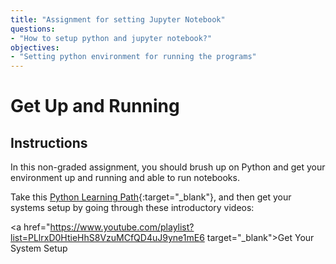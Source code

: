 ```yaml
---
title: "Assignment for setting Jupyter Notebook"
questions:
- "How to setup python and jupyter notebook?"
objectives:
- "Setting python environment for running the programs"
---
```


# Get Up and Running

## Instructions

In this non-graded assignment, you should brush up on Python and get your environment up and running and able to run notebooks.

Take this [Python Learning Path](https://docs.microsoft.com/learn/paths/python-language/?WT.mc_id=academic-77952-leestott){:target="_blank"}, and then get your systems setup by going through these introductory videos:

<a href="https://www.youtube.com/playlist?list=PLlrxD0HtieHhS8VzuMCfQD4uJ9yne1mE6
target="_blank">Get Your System Setup</a>
